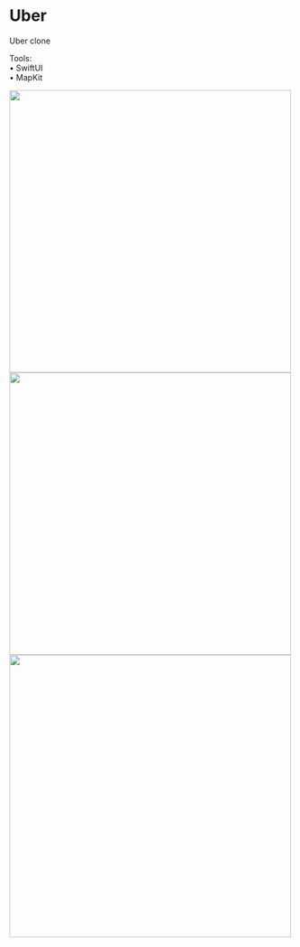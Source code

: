 # Uber
Uber clone

<p>
Tools: <br>
• SwiftUI <br>
• MapKit <br>
</p>

<p>
<img src="https://user-images.githubusercontent.com/97231324/215273692-4d0b29e9-6c2f-49c0-bccd-1c9f9bb23d0e.jpg" height=500>
<img src="https://user-images.githubusercontent.com/97231324/215273694-decc85ba-4ddb-4e91-9e81-8f85a456d91a.jpg" height=500>
<img src="https://user-images.githubusercontent.com/97231324/215273695-f152d500-d81f-45be-84fb-0af69de94da3.jpg" height=500>
</p>
